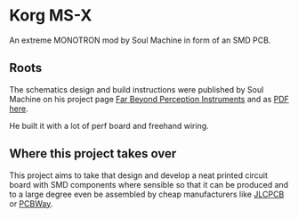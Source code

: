 # Korg MS-X

An extreme MONOTRON mod by Soul Machine in form of an SMD PCB.


## Roots

The schematics design and build instructions were published by Soul Machine on his project page
[Far Beyond Perception Instruments](https://www.djsoulmachine.com/farbeyondperception/msx.html)
and as 
[PDF here](http://www.djsoulmachine.com/farbeyondperception/msx/MSX-schematics.pdf).

He built it with a lot of perf board and freehand wiring.


## Where this project takes over

This project aims to take that design and develop a neat printed circuit board with SMD components where sensible so that it can be produced and to a large degree even be assembled by cheap manufacturers like [JLCPCB](jlcpcb.com) or [PCBWay](pcbway.com).

